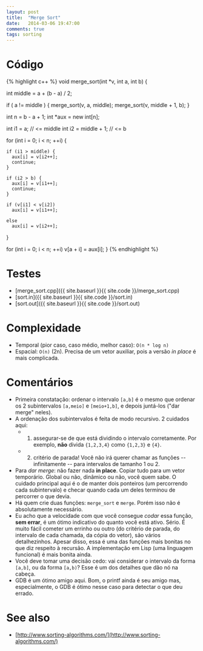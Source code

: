 ```yaml
---
layout: post
title:  "Merge Sort"
date:   2014-03-06 19:47:00
comments: true
tags: sorting
---
```


# Código

{% highlight c++ %}
void merge_sort(int *v, int a, int b) {

int middle = a + (b - a) / 2;

  if ( a != middle ) {
    merge_sort(v, a, middle);
    merge_sort(v, middle + 1, b);
  }

  int n = b - a + 1;
  int *aux = new int[n];

  int i1 = a; // <= middle
  int i2 = middle + 1; // <= b
  
  for (int i = 0; i < n; ++i) {
    
    if (i1 > middle) {
      aux[i] = v[i2++];
      continue;
    }

    if (i2 > b) {
      aux[i] = v[i1++];
      continue;
    }

    if (v[i1] < v[i2])
      aux[i] = v[i1++];

    else
      aux[i] = v[i2++];
  }

  for (int i = 0; i < n; ++i)
    v[a + i] = aux[i];
}
{% endhighlight %}

# Testes

* [merge_sort.cpp]({{ site.baseurl }}{{ site.code }}/merge_sort.cpp)
* [sort.in]({{ site.baseurl }}{{ site.code }}/sort.in)
* [sort.out]({{ site.baseurl }}{{ site.code }}/sort.out)

# Complexidade
* Temporal (pior caso, caso médio, melhor caso): `O(n * log n)`
* Espacial: `O(n)` (2n). Precisa de um vetor auxiliar, pois a versão *in place* é mais complicada.


# Comentários

* Primeira constatação: ordenar o intervalo `[a,b]` é o mesmo que ordenar os 2 subintervalos `[a,meio]` e `[meio+1,b]`, e depois juntá-los ("dar merge" neles).
* A ordenação dos subintervalos é feita de modo recursivo. 2 cuidados aqui:
    * 1. assegurar-se de que está dividindo o intervalo corretamente. Por exemplo, **não** divida `{1,2,3,4}` como `{1,2,3}` e `{4}`.
    * 2. critério de parada! Você não irá querer chamar as funções -- infinitamente -- para intervalos de tamanho 1 ou 2.
* Para *dar merge*: não fazer nada **in place**. Copiar tudo para um vetor temporário. Global ou não, dinâmico ou não, você quem sabe. O cuidado principal aqui é o de manter dois ponteiros (um percorrendo cada subintervalo) e checar quando cada um deles terminou de percorrer o que devia.
* Há quem crie duas funções: `merge_sort` e `merge`. Porém isso não é absolutamente necessário.
* Eu acho que a velocidade com que você consegue *codar* essa função, **sem errar**, é um ótimo indicativo do quanto você está ativo. Sério. É muito fácil cometer um errinho ou outro (do critério de parada, do intervalo de cada chamada, da cópia do vetor), são vários detalhezinhos. Apesar disso, essa é uma das funções mais bonitas no que diz respeito à recursão. A implementação em Lisp (uma linguagem funcional) é mais bonita ainda.
* Você deve tomar uma decisão cedo: vai considerar o intervalo da forma `[a,b]`, ou da forma ```[a,b)```? Esse é um dos detalhes que dão nó na cabeça.
* GDB é um ótimo amigo aqui. Bom, o printf ainda é seu amigo mas, especialmente, o GDB é ótimo nesse caso para detectar o que deu errado.

# See also
+ [http://www.sorting-algorithms.com/](http://www.sorting-algorithms.com/)
